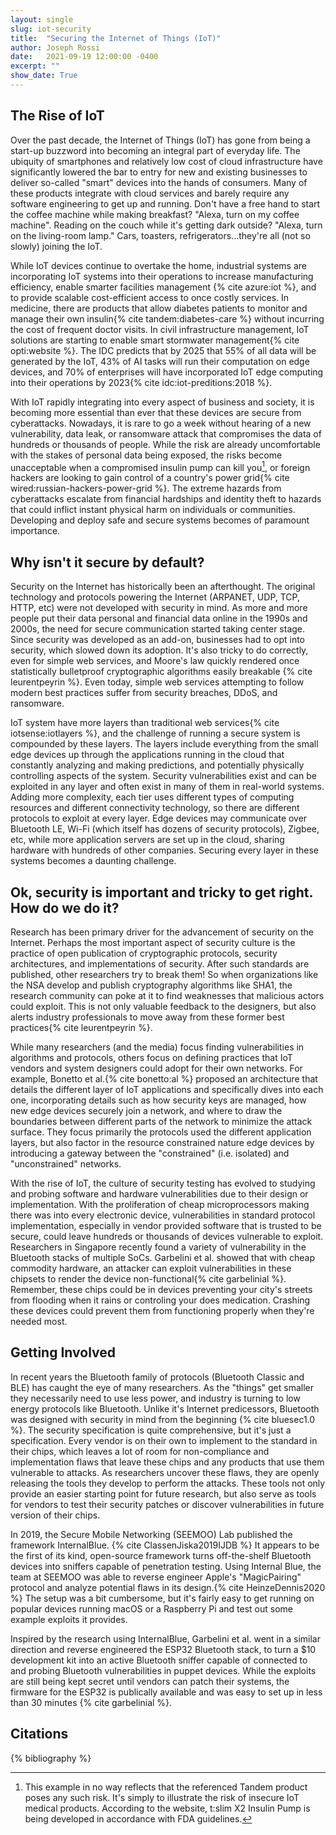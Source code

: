 ```yaml
---
layout: single
slug: iot-security
title:  "Securing the Internet of Things (IoT)"
author: Joseph Rossi
date:   2021-09-19 12:00:00 -0400
excerpt: ""
show_date: True
---
```


## The Rise of IoT

Over the past decade, the Internet of Things (IoT) has gone from being a start-up buzzword into becoming an integral part of everyday life. The ubiquity of smartphones and relatively low cost of cloud infrastructure have significantly lowered the bar to entry for new and existing businesses to deliver so-called "smart" devices into the hands of consumers. Many of these products integrate with cloud services and barely require any software engineering to get up and running. Don't have a free hand to start the coffee machine while making breakfast? "Alexa, turn on my coffee machine". Reading on the couch while it's getting dark outside? "Alexa, turn on the living-room lamp." Cars, toasters, refrigerators...they're all (not so slowly) joining the IoT.

While IoT devices continue to overtake the home, industrial systems are incorporating IoT systems into their operations to increase manufacturing efficiency, enable smarter facilities management {% cite azure:iot %}, and to provide scalable cost-efficient access to once costly services. In medicine, there are products that allow diabetes patients to monitor and manage their own insulin{% cite tandem:diabetes-care %} without incurring the cost of frequent doctor visits. In civil infrastructure management, IoT solutions are starting to enable smart stormwater management{% cite opti:website %}. The IDC predicts that by 2025 that 55% of all data will be generated by the IoT, 43% of AI tasks will run their computation on edge devices, and 70% of enterprises will have incorporated IoT edge computing into their operations by 2023{% cite idc:iot-preditions:2018 %}.

With IoT rapidly integrating into every aspect of business and society, it is becoming more essential than ever that these devices are secure from cyberattacks. Nowadays, it is rare to go a week without hearing of a new vulnerability, data leak, or ransomware attack that compromises the data of hundreds or thousands of people. While the risk are already uncomfortable with the stakes of personal data being exposed, the risks become unacceptable when a compromised insulin pump can kill you[^insulin-pump-note], or foreign hackers are looking to gain control of a country's power grid{% cite wired:russian-hackers-power-grid %}. The extreme hazards from cyberattacks escalate from financial hardships and identity theft to hazards that could inflict instant physical harm on individuals or communities. Developing and deploy safe and secure systems becomes of paramount importance.

## Why isn't it secure by default?

Security on the Internet has historically been an afterthought. The original technology and protocols powering the Internet (ARPANET, UDP, TCP, HTTP, etc) were not developed with security in mind. As more and more people put their data personal and financial data online in the 1990s and 2000s, the need for secure communication started taking center stage. Since security was developed as an add-on, businesses had to opt into security, which slowed down its adoption. It's also tricky to do correctly, even for simple web services, and Moore's law quickly rendered once statistically bulletproof cryptographic algorithms easily breakable {% cite leurentpeyrin %}. Even today, simple web services attempting to follow modern best practices suffer from security breaches, DDoS, and ransomware.

IoT system have more layers than traditional web services{% cite iotsense:iotlayers %}, and the challenge of running a secure system is compounded by these layers.  The layers include everything from the small edge devices up through the applications running in the cloud that constantly analyzing and making predictions, and potentially physically controlling aspects of the system. Security vulnerabilities exist and can be exploited in any layer and often exist in many of them in real-world systems. Adding more complexity, each tier uses different types of computing resources and different connectivity technology, so there are different protocols to exploit at every layer. Edge devices may communicate over Bluetooth LE, Wi-Fi (which itself has dozens of security protocols), Zigbee, etc, while more application servers are set up in the cloud, sharing hardware with hundreds of other companies. Securing every layer in these systems becomes a daunting challenge.

## Ok, security is important and tricky to get right. How do we do it?

Research has been primary driver for the advancement of security on the Internet. Perhaps the most important aspect of security culture is the practice of open publication of cryptographic protocols, security architectures, and implementations of security. After such standards are published, other researchers try to break them! So when organizations like the NSA develop and publish cryptography algorithms like SHA1, the research community can poke at it to find weaknesses that malicious actors could exploit. This is not only valuable feedback to the designers, but also alerts industry professionals to move away from these former best practices{% cite leurentpeyrin %}.

While many researchers (and the media) focus finding vulnerabilities in algorithms and protocols, others focus on defining practices that IoT vendors and system designers could adopt for their own networks. For example, Bonetto et al.{% cite bonetto:al %} proposed an architecture that details the different layer of IoT applications and specifically dives into each one, incorporating details such as how security keys are managed, how new edge devices securely join a network, and where to draw the boundaries between different parts of the network to minimize the attack surface. They focus primarily the protocols used the different application layers, but also factor in the resource constrained nature edge devices by introducing a gateway between the "constrained" (i.e. isolated) and "unconstrained" networks.

With the rise of IoT, the culture of security testing has evolved to studying and probing software and hardware vulnerabilities due to their design or implementation. With the proliferation of cheap microprocessors making there was into every electronic device, vulnerabilities in standard protocol implementation, especially in vendor provided software that is trusted to be secure, could leave hundreds or thousands of devices vulnerable to exploit.  Researchers in Singapore recently found a variety of vulnerability in the Bluetooth stacks of multiple SoCs. Garbelini et al. showed that with cheap commodity hardware, an attacker can exploit vulnerabilities in these chipsets to render the device non-functional{% cite garbelinial %}. Remember, these chips could be in devices preventing your city's streets from flooding when it rains or controling your does medication. Crashing these devices could prevent them from functioning properly when they're needed most.

## Getting Involved

In recent years the Bluetooth family of protocols (Bluetooth Classic and BLE) has caught the eye of many researchers. As the "things" get smaller they necessarily need to use less power, and industry is turning to low energy protocols like Bluetooth. Unlike it's Internet predicessors, Bluetooth was designed with security in mind from the beginning {% cite bluesec1.0 %}. The security specification is quite comprehensive, but it's just a specification. Every vendor is on their own to implement to the standard in their chips, which leaves a lot of room for non-compliance and implementation flaws that leave these chips and any products that use them vulnerable to attacks. As researchers uncover these flaws, they are openly releasing the tools they develop to perform the attacks. These tools not only provide an easier starting point for future research, but also serve as tools for vendors to test their security patches or discover vulnerabilities in future version of their chips.

In 2019, the Secure Mobile Networking (SEEMOO) Lab  published the framework InternalBlue. {% cite ClassenJiska2019IJDB %} It appears to be the first of its kind, open-source framework turns off-the-shelf Bluetooth devices into sniffers capable of penetration testing. Using Internal Blue, the team at SEEMOO was able to reverse engineer Apple's "MagicPairing" protocol and analyze potential flaws in its design.{% cite HeinzeDennis2020 %} The setup was a bit cumbersome, but it's fairly easy to get running on popular devices running macOS or a Raspberry Pi and test out some example exploits it provides.

Inspired by the research using InternalBlue, Garbelini et al. went in a similar direction and reverse engineered the ESP32 Bluetooth stack, to turn a $10 development kit into an active Bluetooth sniffer capable of connected to and probing Bluetooth vulnerabilities in puppet devices. While the exploits are still being kept secret until vendors can patch their systems, the firmware for the ESP32 is publically available and was easy to set up in less than 30 minutes {% cite garbelinial %}.


## Citations

{% bibliography %}

[^insulin-pump-note]: This example in no way reflects that the referenced Tandem product poses any such risk. It's simply to illustrate the risk of insecure IoT medical products. According to the website, t:slim X2 Insulin Pump is being developed in accordance with FDA guidelines.


